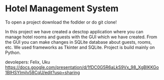 # Hotel Management System

To open a project download the fodlder or do git clone!

In this project we have created a desctop application where you can manage hotel rooms and guests with the GUI which we have created. From the GUI you can make changes in SQLite database about guests, rooms, etc. We used frameworks as Tkinter and SQLite. Project is build mainly on Python. 

devolepers: Felix, Uku
https://docs.google.com/presentation/d/1fDC0G5R6aLkS9Vx_98_XgBIKKGo1BIHSYImjlv58CqU/edit?usp=sharing
